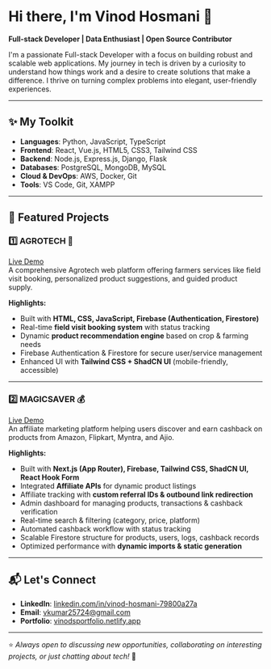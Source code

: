 # Hi there, I'm Vinod Hosmani 👋  

**Full-stack Developer | Data Enthusiast | Open Source Contributor**

I'm a passionate Full-stack Developer with a focus on building robust and scalable web applications. My journey in tech is driven by a curiosity to understand how things work and a desire to create solutions that make a difference. I thrive on turning complex problems into elegant, user-friendly experiences.  

---

## ✨ My Toolkit  
- **Languages**: Python, JavaScript, TypeScript  
- **Frontend**: React, Vue.js, HTML5, CSS3, Tailwind CSS  
- **Backend**: Node.js, Express.js, Django, Flask  
- **Databases**: PostgreSQL, MongoDB, MySQL  
- **Cloud & DevOps**: AWS, Docker, Git  
- **Tools**: VS Code, Git, XAMPP  

---

## 🎯 Featured Projects  

### 1️⃣ AGROTECH 🌱  
[Live Demo](https://agrotechservice.in)  
A comprehensive Agrotech web platform offering farmers services like field visit booking, personalized product suggestions, and guided product supply.  

**Highlights:**  
- Built with **HTML, CSS, JavaScript, Firebase (Authentication, Firestore)**  
- Real-time **field visit booking system** with status tracking  
- Dynamic **product recommendation engine** based on crop & farming needs  
- Firebase Authentication & Firestore for secure user/service management  
- Enhanced UI with **Tailwind CSS + ShadCN UI** (mobile-friendly, accessible)  

---

### 2️⃣ MAGICSAVER 💰  
[Live Demo](https://studio-magicsaver-ki3p4.us-central1.hosted.app/)  
An affiliate marketing platform helping users discover and earn cashback on products from Amazon, Flipkart, Myntra, and Ajio.  

**Highlights:**  
- Built with **Next.js (App Router), Firebase, Tailwind CSS, ShadCN UI, React Hook Form**  
- Integrated **Affiliate APIs** for dynamic product listings  
- Affiliate tracking with **custom referral IDs & outbound link redirection**  
- Admin dashboard for managing products, transactions & cashback verification  
- Real-time search & filtering (category, price, platform)  
- Automated cashback workflow with status tracking  
- Scalable Firestore structure for products, users, logs, cashback records  
- Optimized performance with **dynamic imports & static generation**  

---

## 📬 Let's Connect  

- **LinkedIn**: [linkedin.com/in/vinod-hosmani-79800a27a](https://www.linkedin.com/in/vinod-hosmani-79800a27a)  
- **Email**: [vkumar25724@gmail.com](mailto:vkumar25724@gmail.com)  
- **Portfolio**: [vinodsportfolio.netlify.app](https://vinodsportfolio.netlify.app/)  

---

⭐️ _Always open to discussing new opportunities, collaborating on interesting projects, or just chatting about tech!_ 🚀  
